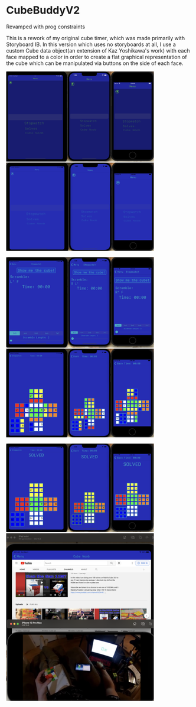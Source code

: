 # CubeBuddyV2
Revamped with prog constraints

This is a rework of my original cube timer, which was made primarily with Storyboard IB. In this version which uses no storyboards at all, I use a custom Cube data object(an extension of Kaz Yoshikawa's work) with each face mapped to a color in order to create a flat graphical representation of the cube which can be manipulated via 
buttons on the side of each face. 
<p float="left">
  <img src="AppDemo-1.png" width="400" />
  <img src="AppDemo-2.png" width="400" /> 
</p>
<p float="left">
  <img src="AppDemo-3.png" width="400" />
  <img src="AppDemo-4.png" width="400" /> 
</p>
<p float="left">
  <img src="AppDemo-5.png" width="400" />
  <img src="AppDemo-6.png" width="400" /> 
</p>
